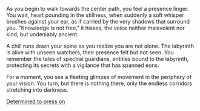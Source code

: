 As you begin to walk towards the center path, you feel a presence linger. You wait, heart pounding in the stillness, when suddenly a soft whisper brushes against your ear, as if carried by the very shadows that surround you. "Knowledge is not free," it hisses, the voice neither malevolent nor kind, but undeniably ancient.

A chill runs down your spine as you realize you are not alone. The labyrinth is alive with unseen watchers, their presence felt but not seen. You remember the tales of spectral guardians, entities bound to the labyrinth, protecting its secrets with a vigilance that has spanned eons.

For a moment, you see a fleeting glimpse of movement in the periphery of your vision. You turn, but there is nothing there, only the endless corridors stretching into darkness.

[Determined to press on](/determined-to-press-on/determined-to-press-on.md)